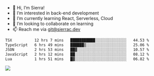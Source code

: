 - 👋 Hi, I’m Sierra!
- 👀 I’m interested in back-end development
- 🌱 I’m currently learning React, Serverless, Cloud
- 💞️ I’m looking to collaborate on learning
- 📫 Reach me via git@sierrac.dev

<!--START_SECTION:waka-->

```txt
TSX          12 hrs 7 mins   ███████████░░░░░░░░░░░░░░   44.53 %
TypeScript   6 hrs 49 mins   ██████▒░░░░░░░░░░░░░░░░░░   25.06 %
JSON         2 hrs 53 mins   ██▓░░░░░░░░░░░░░░░░░░░░░░   10.57 %
JavaScript   2 hrs 12 mins   ██░░░░░░░░░░░░░░░░░░░░░░░   08.12 %
Lua          1 hrs 51 mins   █▓░░░░░░░░░░░░░░░░░░░░░░░   06.82 %
```

<!--END_SECTION:waka-->


![](https://hit.yhype.me/github/profile?user_id=7351311)

